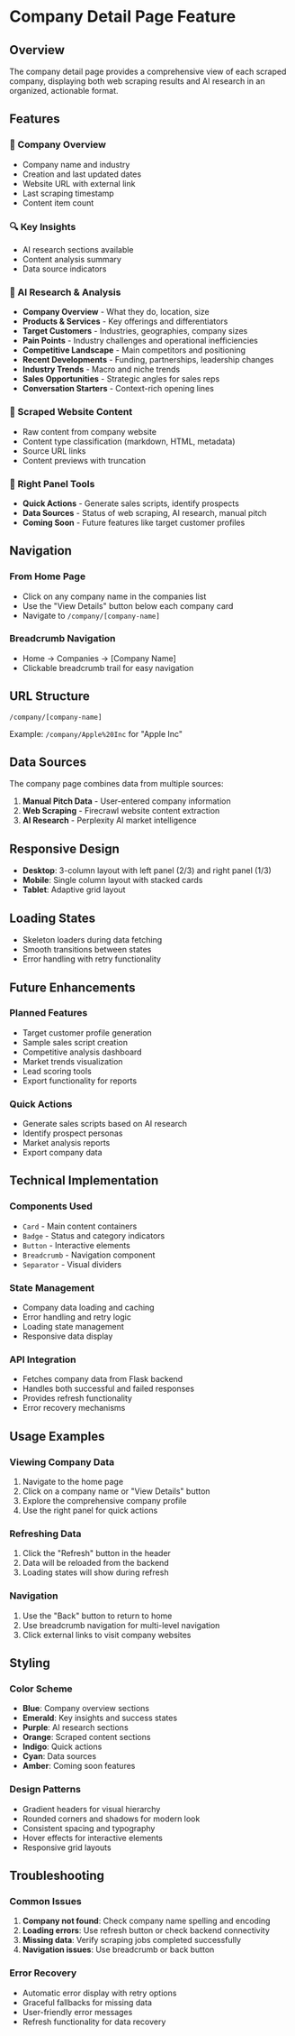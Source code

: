 # Company Detail Page Feature

## Overview

The company detail page provides a comprehensive view of each scraped company, displaying both web scraping results and AI research in an organized, actionable format.

## Features

### 🏢 Company Overview
- Company name and industry
- Creation and last updated dates
- Website URL with external link
- Last scraping timestamp
- Content item count

### 🔍 Key Insights
- AI research sections available
- Content analysis summary
- Data source indicators

### 🤖 AI Research & Analysis
- **Company Overview** - What they do, location, size
- **Products & Services** - Key offerings and differentiators
- **Target Customers** - Industries, geographies, company sizes
- **Pain Points** - Industry challenges and operational inefficiencies
- **Competitive Landscape** - Main competitors and positioning
- **Recent Developments** - Funding, partnerships, leadership changes
- **Industry Trends** - Macro and niche trends
- **Sales Opportunities** - Strategic angles for sales reps
- **Conversation Starters** - Context-rich opening lines

### 📄 Scraped Website Content
- Raw content from company website
- Content type classification (markdown, HTML, metadata)
- Source URL links
- Content previews with truncation

### 🎯 Right Panel Tools
- **Quick Actions** - Generate sales scripts, identify prospects
- **Data Sources** - Status of web scraping, AI research, manual pitch
- **Coming Soon** - Future features like target customer profiles

## Navigation

### From Home Page
- Click on any company name in the companies list
- Use the "View Details" button below each company card
- Navigate to `/company/[company-name]`

### Breadcrumb Navigation
- Home → Companies → [Company Name]
- Clickable breadcrumb trail for easy navigation

## URL Structure

```
/company/[company-name]
```

Example: `/company/Apple%20Inc` for "Apple Inc"

## Data Sources

The company page combines data from multiple sources:

1. **Manual Pitch Data** - User-entered company information
2. **Web Scraping** - Firecrawl website content extraction
3. **AI Research** - Perplexity AI market intelligence

## Responsive Design

- **Desktop**: 3-column layout with left panel (2/3) and right panel (1/3)
- **Mobile**: Single column layout with stacked cards
- **Tablet**: Adaptive grid layout

## Loading States

- Skeleton loaders during data fetching
- Smooth transitions between states
- Error handling with retry functionality

## Future Enhancements

### Planned Features
- Target customer profile generation
- Sample sales script creation
- Competitive analysis dashboard
- Market trends visualization
- Lead scoring tools
- Export functionality for reports

### Quick Actions
- Generate sales scripts based on AI research
- Identify prospect personas
- Market analysis reports
- Export company data

## Technical Implementation

### Components Used
- `Card` - Main content containers
- `Badge` - Status and category indicators
- `Button` - Interactive elements
- `Breadcrumb` - Navigation component
- `Separator` - Visual dividers

### State Management
- Company data loading and caching
- Error handling and retry logic
- Loading state management
- Responsive data display

### API Integration
- Fetches company data from Flask backend
- Handles both successful and failed responses
- Provides refresh functionality
- Error recovery mechanisms

## Usage Examples

### Viewing Company Data
1. Navigate to the home page
2. Click on a company name or "View Details" button
3. Explore the comprehensive company profile
4. Use the right panel for quick actions

### Refreshing Data
1. Click the "Refresh" button in the header
2. Data will be reloaded from the backend
3. Loading states will show during refresh

### Navigation
1. Use the "Back" button to return to home
2. Use breadcrumb navigation for multi-level navigation
3. Click external links to visit company websites

## Styling

### Color Scheme
- **Blue**: Company overview sections
- **Emerald**: Key insights and success states
- **Purple**: AI research sections
- **Orange**: Scraped content sections
- **Indigo**: Quick actions
- **Cyan**: Data sources
- **Amber**: Coming soon features

### Design Patterns
- Gradient headers for visual hierarchy
- Rounded corners and shadows for modern look
- Consistent spacing and typography
- Hover effects for interactive elements
- Responsive grid layouts

## Troubleshooting

### Common Issues
1. **Company not found**: Check company name spelling and encoding
2. **Loading errors**: Use refresh button or check backend connectivity
3. **Missing data**: Verify scraping jobs completed successfully
4. **Navigation issues**: Use breadcrumb or back button

### Error Recovery
- Automatic error display with retry options
- Graceful fallbacks for missing data
- User-friendly error messages
- Refresh functionality for data recovery 